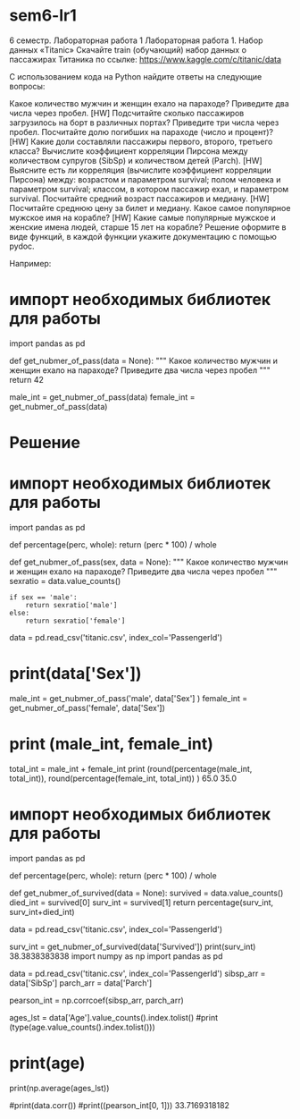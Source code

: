 # sem6-lr1
6 семестр. Лабораторная работа 1
Лабораторная работа 1. Набор данных «Titanic»
Скачайте train (обучающий) набор данных о пассажирах Титаника по ссылке: https://www.kaggle.com/c/titanic/data

С использованием кода на Python найдите ответы на следующие вопросы:

Какое количество мужчин и женщин ехало на параходе? Приведите два числа через пробел.
[HW] Подсчитайте сколько пассажиров загрузилось на борт в различных портах? Приведите три числа через пробел.
Посчитайте долю погибших на параходе (число и процент)?
[HW] Какие доли составляли пассажиры первого, второго, третьего класса?
Вычислите коэффициент корреляции Пирсона между количеством супругов (SibSp) и количеством детей (Parch).
[HW] Выясните есть ли корреляция (вычислите коэффициент корреляции Пирсона) между:
возрастом и параметром survival;
полом человека и параметром survival;
классом, в котором пассажир ехал, и параметром survival.
Посчитайте средний возраст пассажиров и медиану.
[HW] Посчитайте среднюю цену за билет и медиану.
Какое самое популярное мужское имя на корабле?
[HW] Какие самые популярные мужское и женские имена людей, старше 15 лет на корабле?
Решение оформите в виде функций, в каждой функции укажите документацию с помощью pydoc.

Например:

# импорт необходимых библиотек для работы
import pandas as pd


def get_nubmer_of_pass(data = None):
""" 
    Какое количество мужчин и женщин ехало на параходе? 
    Приведите два числа через пробел
"""
    return 42


male_int = get_nubmer_of_pass(data)
female_int = get_nubmer_of_pass(data)
# Решение

# импорт необходимых библиотек для работы
import pandas as pd

def percentage(perc, whole):
    return (perc * 100) / whole

def get_nubmer_of_pass(sex, data = None):
    """
        Какое количество мужчин и женщин ехало на параходе? 
        Приведите два числа через пробел
    """
    sexratio = data.value_counts()

    if sex == 'male':
        return sexratio['male']
    else:
        return sexratio['female']
    

data = pd.read_csv('titanic.csv', index_col='PassengerId')
# print(data['Sex'])
male_int = get_nubmer_of_pass('male', data['Sex'] )
female_int = get_nubmer_of_pass('female', data['Sex'])

# print (male_int, female_int)
total_int = male_int + female_int
print (round(percentage(male_int, total_int)), round(percentage(female_int, total_int)) )
65.0 35.0
# импорт необходимых библиотек для работы
import pandas as pd

def percentage(perc, whole):
    return (perc * 100) / whole


def get_nubmer_of_survived(data = None):
    survived = data.value_counts()
    died_int = survived[0]
    surv_int = survived[1]
    return percentage(surv_int, surv_int+died_int)

data = pd.read_csv('titanic.csv', index_col='PassengerId')

surv_int = get_nubmer_of_survived(data['Survived'])
print(surv_int)
38.3838383838
import numpy as np
import pandas as pd


data = pd.read_csv('titanic.csv', index_col='PassengerId')
sibsp_arr = data['SibSp']
parch_arr = data['Parch']

pearson_int = np.corrcoef(sibsp_arr, parch_arr)

ages_lst = data['Age'].value_counts().index.tolist()
#print (type(age.value_counts().index.tolist()))
# print(age)

print(np.average(ages_lst))

#print(data.corr())
#print((pearson_int[0, 1]))
33.7169318182
